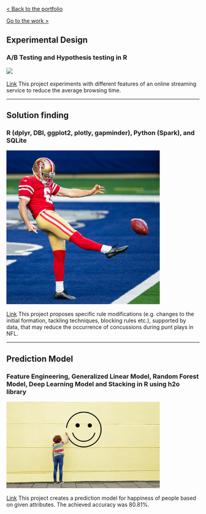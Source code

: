 [< Back to the portfolio](https://s-bishnoi.github.io/shubham-bishnoi/)

[Go to the work >](https://s-bishnoi.github.io/shubham-bishnoi/work/)

## Experimental Design
### A/B Testing and Hypothesis testing in R

[<img src="./ExperimentalDesign/netflix.png" width="400"/>](./ExperimentalDesign/)

[Link](./ExperimentalDesign/) This project experiments with different features of an online streaming service to reduce the average browsing time.

-------------------------------------

## Solution finding
### R (dplyr, DBI, ggplot2, plotly, gapminder), Python (Spark), and SQLite

[<img src="./nfl/punt.png" width="400"/>](./nfl/Case_Study_NFL_Shubham_Bishnoi.html)

[Link](./nfl/Case_Study_NFL_Shubham_Bishnoi.html) This project proposes specific rule modifications (e.g. changes to the initial formation, tackling techniques, blocking rules etc.), supported by data, that may reduce the occurrence of concussions during punt plays in NFL.

-------------------------------------

## Prediction Model 
### Feature Engineering, Generalized Linear Model, Random Forest Model, Deep Learning Model and Stacking in R using h2o library 

[<img src="./PredictionClassificationModels/happy.png" width="400"/>](./PredictionClassificationModels)

[Link](./PredictionClassificationModels) This project creates a prediction model for happiness of people based on given attributes. The achieved accuracy was 80.81%.
